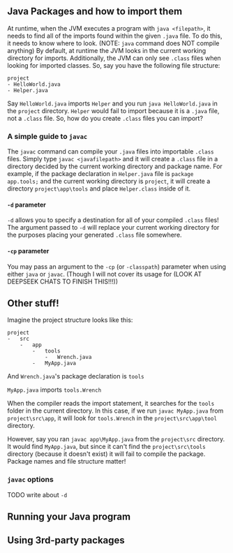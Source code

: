 ## Java Packages and how to import them

At runtime, when the JVM executes a program with `java <filepath>`, it needs to find all of the imports found within the given `.java` file. To do this, it needs to know where to look. (NOTE: `java` command does NOT compile anything)
By default, at runtime the JVM looks in the current working directory for imports. Additionally, the JVM can only see `.class` files when looking for imported classes. So, say you have the following file structure:

```
project
- HelloWorld.java
- Helper.java
```

Say `HelloWorld.java` imports `Helper` and you run `java HelloWorld.java` in the `project` directory. `Helper` would fail to import because it is a `.java` file, not a `.class` file. So, how do you create `.class` files you can import?

### A simple guide to `javac`

The `javac` command can compile your `.java` files into importable `.class` files. Simply type `javac <javafilepath>` and it will create a `.class` file in a directory decided by the current working directory and package name. For example, if the package declaration in `Helper.java` file is `package app.tools;` and the current working directory is `project`, it will create a directory `project\app\tools` and place `Helper.class` inside of it.

#### `-d` parameter

`-d` allows you to specify a destination for all of your compiled `.class` files! The argument passed to `-d` will replace your current working directory for the purposes placing your generated `.class` file somewhere.

#### `-cp` parameter

You may pass an argument to the `-cp` (or `-classpath`) parameter when using either `java` or `javac`. (Though I will not cover its usage for (LOOK AT DEEPSEEK CHATS TO FINISH THIS!!!))

## Other stuff!

Imagine the project structure looks like this:

```
project
-   src
    -   app
        -   tools
            -   Wrench.java
        -   MyApp.java
```

And `Wrench.java`'s package declaration is `tools`

`MyApp.java` imports `tools.Wrench`

When the compiler reads the import statement, it searches for the `tools` folder in the current directory. In this case, if we run `javac MyApp.java` from `project\src\app`, it will look for `tools.Wrench` in the `project\src\app\tool` directory.

However, say you ran `javac app\MyApp.java` from the `project\src` directory. It would find `MyApp.java`, but since it can't find the `project\src\tools` directory (because it doesn't exist) it will fail to compile the package. Package names and file structure matter!

### `javac` options

TODO write about `-d`

## Running your Java program

## Using 3rd-party packages
